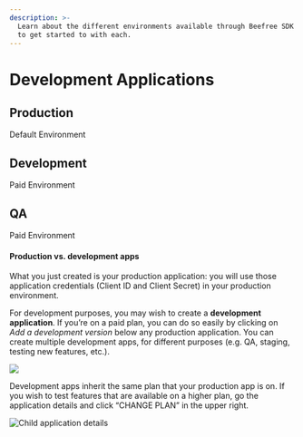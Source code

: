 ```yaml
---
description: >-
  Learn about the different environments available through Beefree SDK and how
  to get started to with each.
---
```


# Development Applications

## Production

Default Environment

## Development

Paid Environment

## QA

Paid Environment

#### Production vs. development apps <a href="#production-vs-development-apps" id="production-vs-development-apps"></a>

What you just created is your production application: you will use those application credentials (Client ID and Client Secret) in your production environment.

For development purposes, you may wish to create a **development application**. If you’re on a paid plan, you can do so easily by clicking on _Add a development version_ below any production application. You can create multiple development apps, for different purposes (e.g. QA, staging, testing new features, etc.).

![](https://docs.beefree.io/wp-content/uploads/2020/02/bee-plugin-developer-portal-dev-apps-20200128.png)

Development apps inherit the same plan that your production app is on. If you wish to test features that are available on a higher plan, go the application details and click “CHANGE PLAN” in the upper right.

![Child application details](https://docs.beefree.io/wp-content/uploads/2020/12/child-app-screenshot-1024x333.png)
